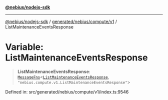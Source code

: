 [**@nebius/nodejs-sdk**](../../../../../README.md)

***

[@nebius/nodejs-sdk](../../../../../README.md) / [generated/nebius/compute/v1](../README.md) / ListMaintenanceEventsResponse

# Variable: ListMaintenanceEventsResponse

> **ListMaintenanceEventsResponse**: [`MessageFns`](../../../../../runtime/protos/core/interfaces/MessageFns.md)\<[`ListMaintenanceEventsResponse`](../interfaces/ListMaintenanceEventsResponse.md), `"nebius.compute.v1.ListMaintenanceEventsResponse"`\>

Defined in: src/generated/nebius/compute/v1/index.ts:9546
